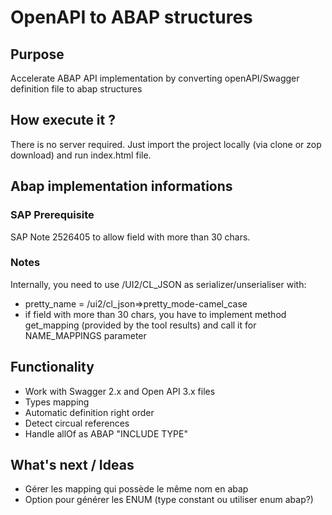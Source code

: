 # OpenAPI to ABAP structures

## Purpose
Accelerate ABAP API implementation by converting openAPI/Swagger definition file to abap structures

## How execute it ?
There is no server required. Just import the project locally (via clone or zop download) and run index.html file.

## Abap implementation informations
### SAP Prerequisite
SAP Note 2526405 to allow field with more than 30 chars.
### Notes
Internally, you need to use /UI2/CL_JSON as serializer/unserialiser with:
- pretty_name = /ui2/cl_json=>pretty_mode-camel_case
- if field with more than 30 chars, you have to implement method get_mapping (provided by the tool results) and call it for NAME_MAPPINGS parameter

## Functionality
- Work with Swagger 2.x and Open API 3.x files
- Types mapping
- Automatic definition right order
- Detect circual references
- Handle allOf as ABAP "INCLUDE TYPE"

## What's next / Ideas
 - Gérer les mapping qui possède le même nom en abap
 - Option pour générer les ENUM (type constant ou utiliser enum abap?)
 

